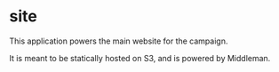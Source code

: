 # site

This application powers the main website for the campaign.

It is meant to be statically hosted on S3, and is powered by Middleman.
